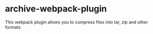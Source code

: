 # archive-webpack-plugin
This webpack plugin allows you to compress files into tar, zip and other formats.
